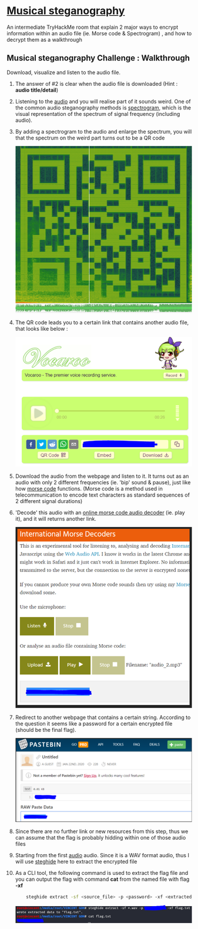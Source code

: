 # [Musical steganography](https://tryhackme.com/room/musicalstego)

An intermediate TryHackMe room that explain 2 major ways to encrypt information within an audio file (ie. Morse code & Spectrogram) , and how to decrypt them as a walkthrough

## Musical steganography Challenge : Walkthrough

Download, visualize and listen to the audio file.

1. The answer of #2 is clear when the audio file is downloaded (Hint : **audio title/detail**)

2. Listening to the [audio](./src/audio_1.wav) and you will realise part of it sounds weird. One of the common audio steganography methods is [spectrogram](https://en.wikipedia.org/wiki/Spectrogram), which is the visual representation of the spectrum of signal frequency (including audio).

3. By adding a spectrogram to the audio and enlarge the spectrum, you will that the spectrum on the weird part turns out to be a QR code

   ![Embedded QR code from the spectrogram](./img/audio_1_qrcode.PNG)

4. The QR code leads you to a certain link that contains another audio file, that looks like below :

   ![Redirected to a webpage that contains another audio file](./img/audio_1_leads_to_audio_2.PNG)

5. Download the audio from the webpage and listen to it. It turns out as an audio with only 2 different frequencies (ie. 'bip' sound & pause), just like how [morse code](https://en.wikipedia.org/wiki/Morse_code) functions. (Morse code is a method used in telecommunication to encode text characters as standard sequences of 2 different signal durations)

6. 'Decode' this audio with an [online morse code audio decoder](https://morsecode.world/international/decoder/audio-decoder-adaptive.html) (ie. play it), and it will returns another link.

   ![Result of decoded morse code audio](./img/audio_2_morse_code.PNG)

7. Redirect to another webpage that contains a certain string. According to the question it seems like a password for a certain encrypted file (should be the final flag).

   ![How the webpage looks like, which is where I got the password](./img/audio_2_leads_to_password.PNG)

8. Since there are no further link or new resources from this step, thus we can assume that the flag is probably hidding within one of those audio files

9. Starting from the first [audio](./src/audio_1.wav) audio. Since it is a WAV format audio, thus I will use [steghide](https://github.com/StefanoDeVuono/steghide) here to extract the encrypted file

10. As a CLI tool, the following command is used to extract the flag file and you can output the flag with command **cat** from the named file with flag **-xf**

    ```Bash
        steghide extract -sf <source_file> -p <password> -xf <extracted_file_name>
    ```

    ![Commands used to extract the flag from the first audio given](./img/extract_flag_from_audio_1.png)
